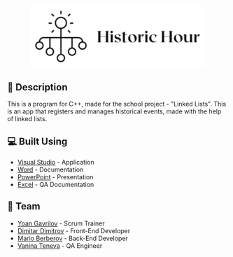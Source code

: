 <p align="center">
  <a href=" rel="noopener">
    <img src="Photos/logo.png" alt="Logo" width=400" >
  </a>
</p>

## 📖 Description <a name="description"></a>
This is a program for C++, made for the school project - "Linked Lists". This is an app that registers and manages historical events, made with the help of linked lists.

## 💻 Built Using <a name="built_using"></a>
- [Visual Studio](https://visualstudio.microsoft.com/) - Application
- [Word](https://www.microsoft.com/en-us/microsoft-365/word) - Documentation
- [PowerPoint](https://www.microsoft.com/en-us/microsoft-365/powerpoint) - Presentation
- [Excel](https://www.microsoft.com/en-us/microsoft-365/excel) - QA Documentation

## 👥 Team <a name="team"></a>
- [Yoan Gavrilov](https://github.com/YAGavrilov19) - Scrum Trainer 
- [Dimitar Dimitrov](https://github.com/DSDimitrov19) - Front-End Developer
- [Mario Berberov](https://github.com/MCBerberov19) - Back-End Developer
- [Vanina Teneva](https://github.com/Vnteneva19) - QA Engineer

